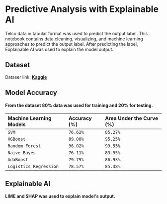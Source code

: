 # Predictive Analysis with Explainable AI

Telco data in tabular format was used to predict the output label. This notebook contains data cleaning, visualizing, and machine learning approaches to predict the output label. After predicting the label, Explainable AI was used to explain the model output. 

## Dataset

Dataser link: [**Kaggle**](https://www.kaggle.com/code/moshiurrahmanfaisal/predictive-analysis-with-explainable-ai)


## Model Accuracy

#### From the dataset 80% data was used for training and 20% for testing. 



| **Machine Learning Models** | **Accuracy (%)** |  **Area Under the Curve (%)** 
| :-------- | :------- | :------- 
| `SVM` | `76.62%` | `85.27%`
| `XGBoost` | `89.08%` | `95.25%`
| `Random Forest` | `96.02%` | `99.55%`
| `Naive Bayes` | `76.11%` | `83.55%`
| `AdaBoost` | `79.79%` | `86.93%`
| `Logistics Regression` | `78.57%` | `85.38%`



## Explainable AI

#### LIME and SHAP was used to explain model's output. 

